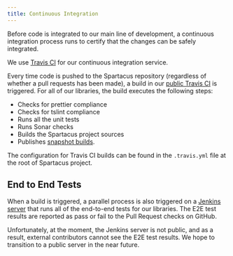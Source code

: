```yaml
---
title: Continuous Integration
---
```


Before code is integrated to our main line of development, a continuous integration process runs to certify that the changes can be safely integrated.

We use [Travis CI](https://travis-ci.org) for our continuous integration service.

Every time code is pushed to the Spartacus repository (regardless of whether a pull requests has been made), a build in our [public Travis CI](https://travis-ci.org/SAP/cloud-commerce-spartacus-storefront) is triggered. For all of our libraries, the build executes the following steps:

- Checks for prettier compliance
- Checks for tslint compliance
- Runs all the unit tests
- Runs Sonar checks
- Builds the Spartacus project sources
- Publishes [snapshot builds](https://sap.github.io/spartacus-docs/snapshot-builds).

The configuration for Travis CI builds can be found in the `.travis.yml` file at the root of Spartacus project.

## End to End Tests

When a build is triggered, a parallel process is also triggered on a [Jenkins server](https://jkmaster.test.c3po.b2c.ydev.hybris.com) that runs all of the end-to-end tests for our libraries. The E2E test results are reported as pass or fail to the Pull Request checks on GitHub.

Unfortunately, at the moment, the Jenkins server is not public, and as a result, external contributors cannot see the E2E test results. We hope to transition to a public server in the near future.
